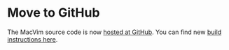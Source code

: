 # Move to GitHub #

The MacVim source code is now [hosted at GitHub](http://github.com/b4winckler/macvim).  You can find new [build instructions here](http://github.com/b4winckler/macvim/wiki).